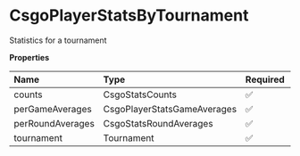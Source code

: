 # CsgoPlayerStatsByTournament

Statistics for a tournament

**Properties**

| Name             | Type                        | Required | Description |
| :--------------- | :-------------------------- | :------- | :---------- |
| counts           | CsgoStatsCounts             | ✅       |             |
| perGameAverages  | CsgoPlayerStatsGameAverages | ✅       |             |
| perRoundAverages | CsgoStatsRoundAverages      | ✅       |             |
| tournament       | Tournament                  | ✅       |             |

<!-- This file was generated by liblab | https://liblab.com/ -->
